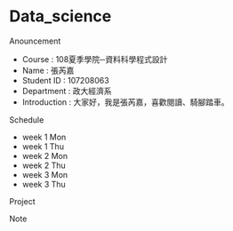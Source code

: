 # Data_science

Anouncement

 * Course : 108夏季學院─資料科學程式設計
 * Name : 張芮嘉
 * Student ID : 107208063
 * Department : 政大經濟系
 * Introduction : 大家好，我是張芮嘉，喜歡閱讀、騎腳踏車。
 
Schedule

* week 1 Mon
* week 1 Thu
* week 2 Mon
* week 2 Thu
* week 3 Mon
* week 3 Thu

Project

Note
